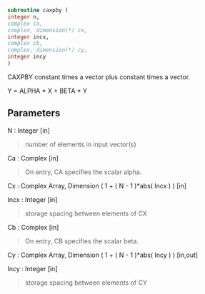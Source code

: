 ```fortran  
subroutine caxpby (  
integer n,  
complex ca,  
complex, dimension(*) cx,  
integer incx,  
complex cb,  
complex, dimension(*) cy,  
integer incy  
)  
```  
  
CAXPBY constant times a vector plus constant times a vector.  
  
Y = ALPHA * X + BETA * Y  
  
  
## Parameters  
N : Integer [in]  
> number of elements in input vector(s)  
  
Ca : Complex [in]  
> On entry, CA specifies the scalar alpha.  
  
Cx : Complex Array, Dimension ( 1 + ( N - 1 )*abs( Incx ) ) [in]  
  
Incx : Integer [in]  
> storage spacing between elements of CX  
  
Cb : Complex [in]  
> On entry, CB specifies the scalar beta.  
  
Cy : Complex Array, Dimension ( 1 + ( N - 1 )*abs( Incy ) ) [in,out]  
  
Incy : Integer [in]  
> storage spacing between elements of CY  
  
